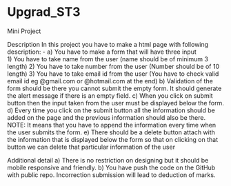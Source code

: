 # Upgrad_ST3
Mini Project 

Description
In this project you have to make a html page with following description: -
a) You have to make a form that will have three input   
    	1) You have to take name from the user (name should be of minimum 3 length)
    	2) You have to take number from the user (Number should be of 10 length)
   	3) You have to take email id from the user (You have to check valid email id eg @gmail.com     or  @hotmail.com at the end)
b) Validation of the form should be there you cannot submit the empty form. It should generate the alert message if there is an empty field.
c) When you click on submit button then the input taken from the user must be displayed below the form.
d) Every time you click on the submit button all the information should be added on the page and the previous information should also be there.
 NOTE: It means that you have to append the information every time when the user submits the form.
e) There should be a delete button attach with the information that is displayed below the form so that on clicking on that button we can delete that particular information of the user

Additional detail
a) There is no restriction on designing but it should be mobile responsive and friendly.
b) You have push the code on the GitHub with public repo. Incorrection submission will lead to deduction of marks.

